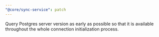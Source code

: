 ```yaml
---
"@core/sync-service": patch
---
```


Query Postgres server version as early as possible so that it is available throughout the whole connection initialization process.
